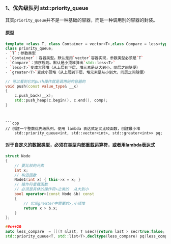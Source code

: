 ### 1、优先级队列 std::priority_queue
其实`priority_queue`并不是一种基础的容器，而是一种调用别的容器的封装。
#### 原型
```cpp
template <class T, class Container = vector<T>,class Compare = less<typename Container::value_type> > 
class priority_queue;
- `T`：参数类型
- `Container`：容器类型。默认是用`vector`容器实现，参数类型必须是`T`
- `Compare`：排序规则。默认是小顶堆弹出`std::less<T>`
- `less<T>`变成大顶堆（从上层到下层，堆元素是从大到小，同层之间随便）  
- `greater<T>`变成小顶堆（从上层到下层，堆元素是从小到大，同层之间随便）

// 可以看到它的push操作就是调用别的容器的
void push(const value_type& __x)
{
	c.push_back(__x);
	std::push_heap(c.begin(), c.end(), comp);
}
```
```


```cpp
// 创建一个整数优先级队列，使用 lambda 表达式定义比较函数，创建最小堆
    std::priority_queue<int, std::vector<int>, std::greater<int>> pq;
```

#### 对于自定义的数据类型，必须在类型内部重载运算符，或者用lambda表达式
```cpp
struct Node
{
    // 要比较的元素
    int x;
    // 构造函数
    Node1(int x) { this->x = x; }
    // 操作符重载函数
    // 必须是具体的操作符>之类的  从大到小
    bool operator>(const Node &b) const
    {
        // 实现greater中需要的>,小顶堆
        return x > b.x;
    }
};

##c++20
auto less_compare  = [](T &last, T &sec){return last > sec?true:false; }; //降序规则
std::priority_queue<T, std::list<T>,decltype(less_compare) pq(less_compare); //降序排列
```
